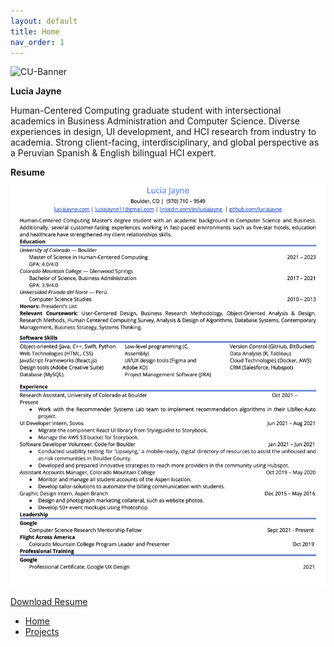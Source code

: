 ```yaml
---
layout: default
title: Home
nav_order: 1
---
```


<img src='https://www.colorado.edu/profiles/express/themes/ucb/images/cu-boulder-logo-text-black.svg' width='250' alt='CU-Banner'>

**Lucia Jayne**

Human-Centered Computing graduate student with intersectional academics in Business Administration and Computer Science. Diverse experiences in design, UI development, and HCI research from industry to academia. Strong client-facing, interdisciplinary, and global perspective as a Peruvian Spanish & English bilingual HCI expert.

**Resume**
![Resume](/content/LuciaJayne-Resume-2021.png)

[Download Resume](content/LuciaJayne-Resume.pdf)

- [Home](index)
- [Projects](03-projects)
